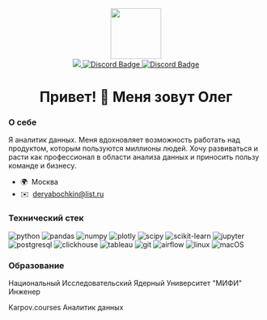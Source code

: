 <div id="header" align="center">
  <img src="https://media.giphy.com/media/M9gbBd9nbDrOTu1Mqx/giphy.gif" width="100"/>
</div>
<div id="badges" align="center">
  <a href="https://t.me/olegderyabochkin">
    <img src="https://img.shields.io/badge/Telegram-26A5E4.svg?style=for-the-badge&logo=Telegram&logoColor=white alt="Telegram Badge"/>
  </a>
  <a href="https://discord.com/users/deryabochkinoleg">
    <img src=https://img.shields.io/badge/Discord-5865F2.svg?style=for-the-badge&logo=Discord&logoColor=white alt="Discord Badge"/>
  </a>
  <a href=>
    <img src=https://img.shields.io/badge/LinkedIn-0A66C2.svg?style=for-the-badge&logo=LinkedIn&logoColor=white alt="Discord Badge"/>
  </a>
</div>

<h1 align="center"> Привет! 👋 Меня зовут Олег </h1> 

### О себе
Я аналитик данных. Меня вдохновляет возможность работать над продуктом, которым пользуются миллионы людей. Хочу развиваться и расти как профессионал в области анализа данных и приносить пользу команде и бизнесу.

* 🌍  Москва 
* ✉️  [deryabochkin@list.ru](mailto:deryabochkin@list.ru)

### Технический стек  

<div id="skills" align="left">
  <a>
    <img src=https://img.shields.io/badge/Python-3776AB.svg?style=for-the-badge&logo=Python&logoColor=white alt="python"/>
  </a>
  <a>
    <img src=https://img.shields.io/badge/pandas-150458.svg?style=for-the-badge&logo=pandas&logoColor=white alt="pandas"/>
  </a>
  <a>
    <img src=https://img.shields.io/badge/NumPy-013243.svg?style=for-the-badge&logo=NumPy&logoColor=white alt="numpy"/>
  </a>
  <a>
    <img src=https://img.shields.io/badge/Plotly-3F4F75.svg?style=for-the-badge&logo=Plotly&logoColor=white alt="plotly"/>
  </a>
  <a>
    <img src=https://img.shields.io/badge/SciPy-8CAAE6.svg?style=for-the-badge&logo=SciPy&logoColor=white alt="scipy"/>
  </a>
  <a>
    <img src=https://img.shields.io/badge/scikitlearn-F7931E.svg?style=for-the-badge&logo=scikit-learn&logoColor=white alt="scikit-learn"/>
  </a>
  <a>
    <img src=https://img.shields.io/badge/Jupyter-F37626.svg?style=for-the-badge&logo=Jupyter&logoColor=white alt="jupyter"/>
  </a>
  <a>
    <img src=https://img.shields.io/badge/PostgreSQL-4169E1.svg?style=for-the-badge&logo=PostgreSQL&logoColor=white alt="postgresql"/>
  </a>
  <a>
    <img src=https://img.shields.io/badge/ClickHouse-FFCC01.svg?style=for-the-badge&logo=ClickHouse&logoColor=black alt="clickhouse"/>
  </a>
  <a>
    <img src=https://img.shields.io/badge/Tableau-E97627.svg?style=for-the-badge&logo=Tableau&logoColor=white alt="tableau"/>
  </a>
  <a>
    <img src=https://img.shields.io/badge/Git-F05032.svg?style=for-the-badge&logo=Git&logoColor=white alt="git"/>
  </a>
  <a>
    <img src=https://img.shields.io/badge/Apache%20Airflow-017CEE.svg?style=for-the-badge&logo=Apache-Airflow&logoColor=white alt="airflow"/>
  </a>
  <a>
    <img src=https://img.shields.io/badge/Linux-FCC624.svg?style=for-the-badge&logo=Linux&logoColor=black alt="linux"/>
  </a>
  <a>
    <img src=https://img.shields.io/badge/macOS-000000.svg?style=for-the-badge&logo=macOS&logoColor=white alt="macOS"/>
  </a>
</div>

### Образование
Национальный Исследовательский Ядерный Университет "МИФИ"
Инженер

Karpov.courses
Аналитик данных
